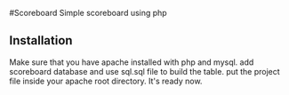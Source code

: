 #Scoreboard
Simple scoreboard using php

## Installation

Make sure that you have apache installed with php and mysql.
add scoreboard database and use sql.sql file to build the table.
put the project file inside your apache root directory.
It's ready now.